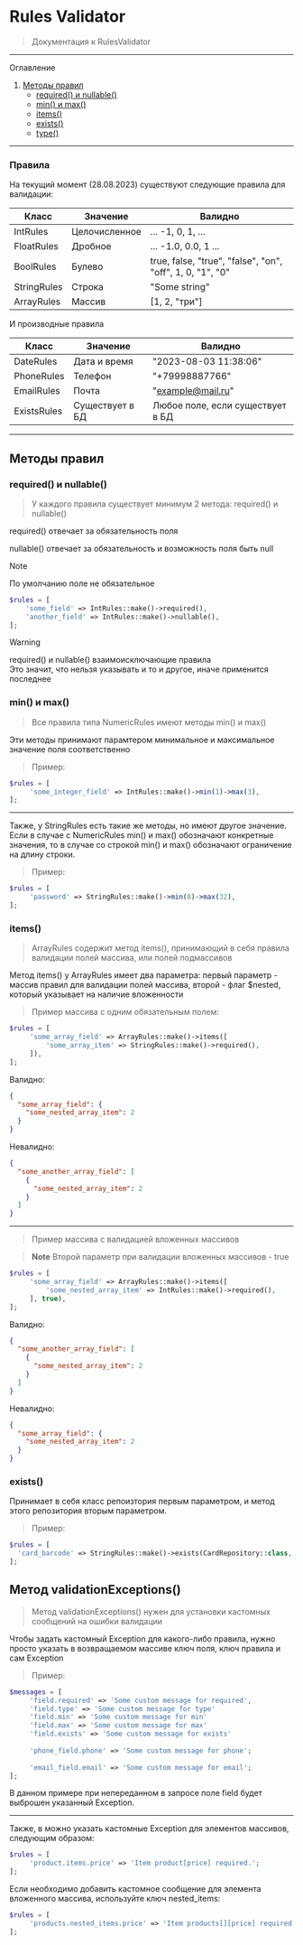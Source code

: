 # Rules Validator

> Документация к RulesValidator

___

Оглавление

1. [Методы правил](#rulesMethods)
   - [required() и nullable()](#requiredAndNullable)
   - [min() и max()](#minAndMax)
   - [items()](#items)
   - [exists()](#exists)
   - [type()](#type)

___


### <a name="availableRules"></a> Правила

На текущий момент (28.08.2023) существуют следующие правила для валидации:

| Класс       | Значение      | Валидно                                                   |
|-------------|---------------|-----------------------------------------------------------|
| IntRules    | Целочисленное | ... -1, 0, 1, ...                                         |
| FloatRules  | Дробное       | ... -1.0, 0.0, 1 ...                                      |
| BoolRules   | Булево        | true, false, "true", "false", "on", "off", 1, 0, "1", "0" |
| StringRules | Строка        | "Some string"                                             |
| ArrayRules  | Массив        | [1, 2, "три"]                                             |


И производные правила

| Класс       | Значение        | Валидно                          |
|-------------|-----------------|----------------------------------|
| DateRules   | Дата и время    | "2023-08-03 11:38:06"            |
| PhoneRules  | Телефон         | "+79998887766"                   |
| EmailRules  | Почта           | "example@mail.ru"                |
| ExistsRules | Существует в БД | Любое поле, если существует в БД |

___
## <a name="rulesMethods"></a>Методы правил

### <a name="requiredAndNullable"></a>required() и nullable()

> У каждого правила существует минимум 2 метода: required() и nullable()

required() отвечает за обязательность поля

nullable() отвечает за обязательность и возможность поля быть null

> [!NOTE]
По умолчанию поле не обязательное


```php
$rules = [
    'some_field' => IntRules::make()->required(),
    'another_field' => IntRules::make()->nullable(),
];
```

> [!WARNING]
required() и nullable() взаимоисключающие правила <br>
Это значит, что нельзя указывать и то и другое, иначе применится последнее 

### <a name="minAndMax"></a>min() и max()

> Все правила типа NumericRules имеют методы min() и max()

Эти методы принимают парамтером минимальное и максимальное значение поля соответственно

> Пример:
```php
$rules = [
     'some_integer_field' => IntRules::make()->min(1)->max(3),
];
```
___

Также, у StringRules есть такие же методы, но имеют другое значение.
Если в случае с NumericRules min() и max() обозначают конкретные значения,
то в случае со строкой min() и max() обозначают ограничение на длину строки.

> Пример:
```php
$rules = [
     'password' => StringRules::make()->min(8)->max(32),
];
```

### <a name="items"></a>items()

> ArrayRules содержит метод items(), принимающий в себя
> правила валидации полей массива, или полей подмассивов

Метод items() у ArrayRules имеет два параметра: первый
параметр - массив правил для валидации полей массива, второй -
флаг $nested, который указывает на наличие вложенности

> Пример массива с одним обязательным полем:
```php
$rules = [
     'some_array_field' => ArrayRules::make()->items([
         'some_array_item' => StringRules::make()->required(),
     ]),
];
```

Валидно:
```json
{
  "some_array_field": {
    "some_nested_array_item": 2
  }
}
```

Невалидно:
```json
{
  "some_another_array_field": [
    {
      "some_nested_array_item": 2
    }
  ]
}
```
___

> Пример массива с валидацией вложенных массивов

> **Note**
Второй параметр при валидации вложенных массивов - true

```php
$rules = [
     'some_array_field' => ArrayRules::make()->items([
         'some_nested_array_item' => IntRules::make()->required(),
     ], true),
];
```

Валидно:
```json
{
  "some_another_array_field": [
    {
      "some_nested_array_item": 2
    }
  ]
}
```

Невалидно:
```json
{
  "some_array_field": {
    "some_nested_array_item": 2
  }
}
```

### <a name="exists"></a>exists()

Принимает в себя класс репоизтория первым параметром, и метод этого
репозитория вторым параметром.

> Пример:
```php
$rules = [
  'card_barcode' => StringRules::make()->exists(CardRepository::class, 'findByBarcode'),
];
```

## <a name="validationExceptions"></a>Метод validationExceptions()

> Метод validationExceptions() нужен для установки кастомных сообщений на ошибки валидации

Чтобы задать кастомный Exception для какого-либо правила, нужно просто указать в возвращаемом
массиве ключ поля, ключ правила и сам Exception

> Пример:
```php
$messages = [
     'field.required' => 'Some custom message for required',
     'field.type' => 'Some custom message for type'
     'field.min' => 'Some custom message for min'
     'field.max' => 'Some custom message for max'
     'field.exists' => 'Some custom message for exists'
     
     'phone_field.phone' => 'Some custom message for phone';
     
     'email_field.email' => 'Some custom message for email';
];
```

В данном примере при непереданном в запросе поле field будет выброшен указанный Exception.

___

Также, в можно указать кастомные Exception для элементов массивов, следующим образом:

```php
$rules = [
     'product.items.price' => 'Item product[price] required.';
];
```

Если необходимо добавить кастомное сообщение для элемента вложенного массива, используйте ключ nested_items:

```php
$rules = [
     'products.nested_items.price' => 'Item products[][price] required.';
];
```

